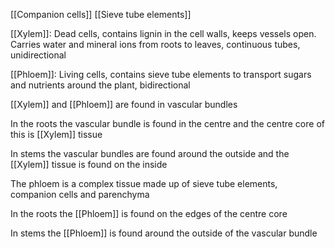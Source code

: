 [[Companion cells]]
[[Sieve tube elements]]

[[Xylem]]: Dead cells, contains lignin in the cell walls, keeps vessels open. Carries water and mineral ions from roots to leaves, continuous tubes, unidirectional

[[Phloem]]: Living cells, contains sieve tube elements to transport sugars and nutrients around the plant, bidirectional

[[Xylem]] and [[Phloem]] are found in vascular bundles

In the roots the vascular bundle is found in the centre and the centre core of this is [[Xylem]] tissue

In stems the vascular bundles are found around the outside and the [[Xylem]] tissue is found on the inside

The phloem is a complex tissue made up of sieve tube elements, companion cells and parenchyma

In the roots the [[Phloem]] is found on the edges of the centre core

In stems the [[Phloem]] is found around the outside of the vascular bundle

